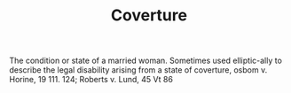---
title: Coverture
letter: C
permalink: "/definitions/bld-coverture.html"
body: The condition or state of a married woman. Sometimes used elliptic-ally to describe
  the legal disability arising from a state of coverture, osbom v. Horine, 19 111.
  124; Roberts v. Lund, 45 Vt 86
published_at: '2018-07-07'
source: Black's Law Dictionary 2nd Ed (1910)
layout: post
---